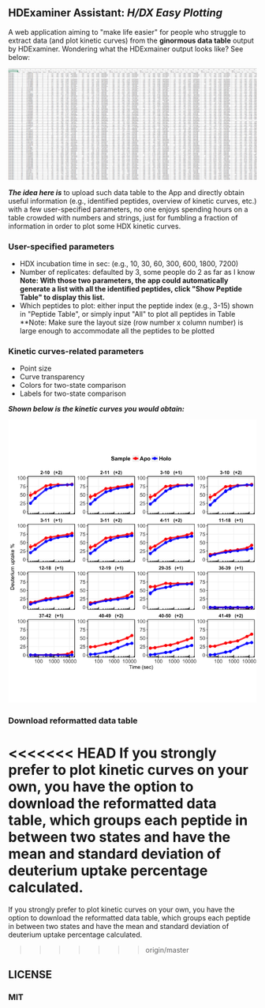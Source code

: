 
## HDExaminer Assistant: *H/DX Easy Plotting*  
A web application aiming to "make life easier" for people who struggle to extract data (and plot kinetic curves) from the **ginormous data table** output by HDExaminer. Wondering what the HDExmainer output looks like? See below:  


![Alt text](pics/huge_mass.png?raw=true "Optional Title")

***The idea here is*** to upload such data table to the App and directly obtain useful information (e.g., identified peptides, overview of kinetic curves, etc.) with a few user-specified parameters, no one enjoys spending hours on a table crowded with numbers and strings, just for fumbling a fraction of information in order to plot some HDX kinetic curves.  

### User-specified parameters   
* HDX incubation time in sec: (e.g., 10, 30, 60, 300, 600, 1800, 7200)  
* Number of replicates: defaulted by 3, some people do 2 as far as I know  
**Note: With those two parameters, the app could automatically generate a list with all the identified peptides, click "Show Peptide Table" to display this list.**  
* Which peptides to plot: either input the peptide index (e.g., 3-15) shown in "Peptide Table", or simply input "All" to plot all peptides in Table  
**Note: Make sure the layout size (row number x column number) is large enough to accommodate all the peptides to be plotted  

### Kinetic curves-related parameters
* Point size  
* Curve transparency  
* Colors for two-state comparison  
* Labels for two-state comparison  

***Shown below is the kinetic curves you would obtain:***  

![Alt text](pics/curve.png?raw=true "Optional Title")

### Download reformatted data table  
<<<<<<< HEAD
If you strongly prefer to plot kinetic curves on your own, you have the option to download the reformatted data table, which groups each peptide in between two states and have the mean and standard deviation of deuterium uptake percentage calculated.  
=======
If you strongly prefer to plot kinetic curves on your own, you have the option to download the reformatted data table, which groups each peptide in between two states and have the mean and standard deviation of deuterium uptake percentage calculated.   

>>>>>>> origin/master

## LICENSE  
### MIT
